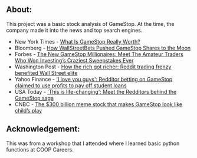 ## About:
This project was a basic stock analysis of GameStop. At the time, the company made it into the news and top search engines. 

+ New York Times - [What Is GameStop Really Worth?](https://www.nytimes.com/2021/02/01/business/dealbook/gamestop-trading-valuation.html?searchResultPosition=4) 
+ Bloomberg - [How WallStreetBets Pushed GameStop Shares to the Moon](https://www.bloomberg.com/news/articles/2021-01-25/how-wallstreetbets-pushed-gamestop-shares-to-the-moon#xj4y7vzkg)
+ Forbes - [The New GameStop Millionaires: Meet The Amateur Traders Who Won Investing’s Craziest Sweepstakes Ever](https://www.forbes.com/sites/abrambrown/2021/02/12/the-new-gamestop-millionaires-meet-the-amateur-traders-who-won-investings-craziest-sweepstakes-ever/?sh=6583963a47f5)
+ Washington Post - [How the rich got richer: Reddit trading frenzy benefited Wall Street elite](https://www.washingtonpost.com/business/2021/02/08/gamestop-wallstreet-wealth/)
+ Yahoo Finance - ['I love you guys': Redditor betting on GameStop claimed to use profits to pay off student loans](https://finance.yahoo.com/news/gamestop-reddit-student-loans-190949534.html?guccounter=1&guce_referrer=aHR0cHM6Ly93d3cuZ29vZ2xlLmNvbS8&guce_referrer_sig=AQAAAKjeO7P9lnrfiLNXftCizl7KHUsRJuSg_RZDhZBcTkdUM1z6Zf2j0XQDU7wLt3FOGsBnOBG0aRi1q3UGxMGOKBiAczCVvZMskgDggM7A0urs9k57aNEsbZsdzSwXyRdb7hMX9th62kTGXnmb7OjIlK_KlETHKRPzNBSTFwiydRhQ)
+ USA Today - ['This is life-changing': Meet the Redditors behind the GameStop saga](https://www.usatoday.com/story/money/markets/2021/02/02/gamestop-stock-reddit-wallstreetbets-users-discuss-gme-short-squeeze/4310623001/)
+ CNBC - [The $300 billion meme stock that makes GameStop look like child’s play](https://www.cnbc.com/2022/08/03/the-300-billion-meme-stock-that-makes-gamestop-look-like-childs-play.html)


## Acknowledgement:
This was from a workshop that I attended where I learned basic python functions at COOP Careers. 


